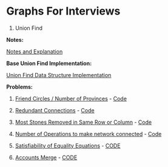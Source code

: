# Graphs For Interviews

1. Union Find

**Notes:**

[Notes and Explanation](./Notes/union-find.md)

**Base Union Find Implementation:**

[Union Find Data Structure Implementation](./Union%20Find/union-find.js)

**Problems:**

1. [Friend Circles / Number of Provinces](https://leetcode.com/problems/number-of-provinces/) - [Code](./Union%20Find/number-of-provinces.js)

2. [Redundant Connections](https://leetcode.com/problems/redundant-connection/) - [Code](./Union%20Find/redundant-connection.js)

3. [Most Stones Removed in Same Row or Column](https://leetcode.com/problems/most-stones-removed-with-same-row-or-column/) - [Code](./Union%20Find/most-stones-removed-same-row-column.js)

4. [Number of Operations to make network connected](https://leetcode.com/problems/number-of-operations-to-make-network-connected/) - [Code](./Union%20Find/network-connected.js)

5. [Satisfiability of Equality Equations](https://leetcode.com/problems/satisfiability-of-equality-equations/) - [CODE](./Union%20Find/satisfiability-of-equality-equations.js)

6. [Accounts Merge](https://leetcode.com/problems/accounts-merge/) - [CODE](./Union%20Find/accounts-merge.js)
